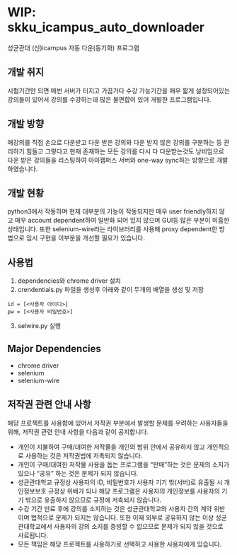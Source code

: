 # WIP: skku_icampus_auto_downloader
성균관대 (신)icampus 자동 다운(동기화) 프로그램


## 개발 취지
시험기간만 되면 매번 서버가 터지고 가끔가다 수강 가능기간을 매우 짧게 설정되어있는 강의들이 있어서 강의를 수강하는데 많은 불편합이 있어 개발한 프로그램입니다.

## 개발 방향
매강의를 직접 손으로 다운받고 다운 받은 강의와 다운 받지 않은 강의를 구분하는 등 관리하기 힘들고 그렇다고 현재 존재하는 모든 강의를 다시 다 다운받는것도 낭비임으로 다운 받은 강의들을 리스팅하여 아이캠퍼스 서버와 one-way sync하는 방향으로 개발하였습니다.

## 개발 현황
python3에서 작동하며 현재 대부분의 기능이 작동되지만 매우 user friendly하지 않고 매우 account dependent하여 일반화 되어 있지 않으며 GUI등 많은 부분이 미흡한 상태입니다. 
또한 selenium-wire라는 라이브러리를 사용해 proxy dependent한 방법으로 임시 구현을 이부분을 개선할 필요가 있습니다.

## 사용법
1. dependencies와 chrome driver 설치
2. crendentials.py 파일을 생성후 아래와 같이 두개의 배열을 생성 및 저장
  ```
  id = [<사용자 아이디>]
  pw = [<사용자 비밀번호>]
  ```
3. selwire.py 실행

## Major Dependencies
+ chrome driver
+ selenium
+ selenium-wire

## 저작권 관련 안내 사항
해당 프로젝트를 사용함에 있어서 저작권 부분에서 발생할 문제를 우려하는 사용자들을 위해, 저작권 관련 안내 사항을 다음과 같이 공지합니다.
+ 개인이 지불하여 구매/대여한 저작물을 개인의 범위 안에서 공유하지 않고 개인적으로 사용하는 것은 저작권법에 저촉되지 않습니다.
+ 개인이 구매/대여한 저작물 사용을 돕는 프로그램을 “판매”하는 것은 문제의 소지가 있으나 “공유” 하는 것은 문제가 되지 않습니다.
+ 성균관대학교 규정상 사용자의 ID, 비밀번호가 사용자 기기 밖(서버)로 유출될 시 개인정보보호 규정상 위배가 되나 해당 프로그램은 사용자의 개인정보를 사용자의 기기 밖으로 유출하지 않으므로 규정에 저촉되지 않습니다.
+ 수강 기간 만료 후에 강의를 소지하는 것은 성균관대학교와 사용자 간의 계약 위반이며 법적으로 문제가 되지는 않습니다. 또한 이때 외부로 공유하지 않는 이상 성균관대학교에서 사용자의 강의 소지를 증빙할 수 없으므로 문제가 되지 않을 것으로 사료됩니다.
+ 모든 책임은 해당 프로젝트를 사용하기로 선택하고 사용한 사용자에게 있습니다.
